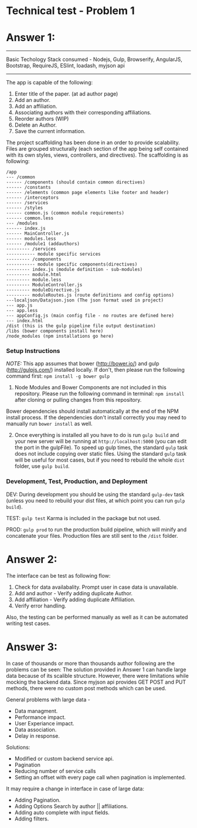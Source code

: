 # Technical test - Problem 1

# Answer 1:

****************************************************
Basic Techology Stack consumed - 
Nodejs,
Gulp,
Browserify,
AngularJS,
Bootstrap,
RequireJS,
ESlint,
loadash,
myjson api
****************************************************

The app is capable of the following:

1. Enter title of the paper. (at ad author page)
2. Add an author.
3. Add an affiliation.
4. Associating authors with their corresponding affiliations.
5. Reorder authors (WIP)
6. Delete an Author.
7. Save the current information.

The project scaffolding has been done in an order to provide scalability. Files are grouped structurally (each section of the app being self contained with its own styles, views, controllers, and directives). The scaffolding is as following:

```
/app
--- /common
------ /components (should contain common directives)
------ /constants
------ /elements (common page elements like footer and header)
------ /interceptors
------ /services
------ /styles
------ common.js (common module requirements)
------ common.less
--- /modules
------ index.js
------ MainController.js
------ modules.less
------ /module1 (addauthors)
--------- /services
----------- module specific services
--------- /components
----------- module specific components(directives)
--------- index.js (module definition - sub-modules)
--------- module.html
--------- module.less
--------- ModuleController.js
--------- moduleDirective.js
--------- moduleRoutes.js (route definitions and config options)
---localjson/Datajson.json (The json format used in project)
--- app.js
--- app.less
--- appConfig.js (main config file - no routes are defined here)
--- index.html
/dist (this is the gulp pipeline file output destination)
/libs (bower components install here)
/node_modules (npm installations go here)
```

### Setup Instructions

*NOTE:* This app assumes that bower (http://bower.io/) and gulp (http://gulpjs.com/) installed locally. If don't, then please run the following command first: ```npm install -g bower gulp```

1) Node Modules and Bower Components are not included in this repository. Please run the following command in terminal: ```npm install``` after cloning or pulling changes from this repository.

Bower dependencies should install automatically at the end of the NPM install process. If the dependencies don't install correctly you may need to manually run ```bower install``` as well.

2) Once everything is installed all you have to do is run ```gulp build``` and your new server will be running at ```http://localhost:5000``` (you can edit the port in the gulpFile). To speed up gulp times, the standard ```gulp``` task does not include copying over static files. Using the standard ```gulp``` task will be useful for most cases, but if you need to rebuild the whole ```dist``` folder, use ```gulp build```.


### Development, Test, Production, and Deployment
DEV: During development you should be using the standard ```gulp-dev``` task (unless you need to rebuild your dist files, at which point you can run ```gulp build```).

TEST: ```gulp test``` Karma is included in the package but not used.

PROD: ```gulp prod``` to run the production build pipeline, which will minify and concatenate your files. Production files are still sent to the ```/dist``` folder.

# Answer 2:
The interface can be test as following flow:

1. Check for data availabality. Prompt user in case data is unavailable.
2. Add and author - Verify adding duplicate Author.
3. Add affiliation -  Verify adding duplicate Affiliation.
4. Verify error handling.

Also, the testing can be performed manually as well as it can be automated writing test cases.

# Answer 3:

In case of thousands or more than thousands author following are the problems can be seen:
The solution provided in Answer 1 can handle large data because of its scalible structure. However, there were limitations while mocking the backend data. Since myjson api provides GET POST and PUT methods, there were no custom post methods which can be used.

General problems with large data - 
- Data managment. 
- Performance impact.
- User Experiance impact.
- Data association.
- Delay in response.

Solutions: 
- Modified or custom backend service api.
- Pagination
- Reducing number of service calls
- Setting an offset with every page call when pagination is implemented.

It may require a change in interface in case of large data:

- Adding Pagination.
- Adding Options Search by author || affiliations. 
- Adding auto complete with input fields. 
- Adding filters.
